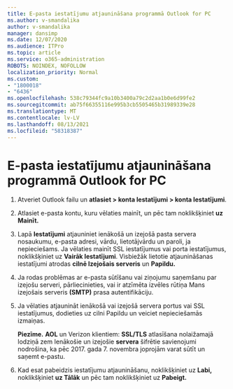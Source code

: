```yaml
---
title: E-pasta iestatījumu atjaunināšana programmā Outlook for PC
ms.author: v-smandalika
author: v-smandalika
manager: dansimp
ms.date: 12/07/2020
ms.audience: ITPro
ms.topic: article
ms.service: o365-administration
ROBOTS: NOINDEX, NOFOLLOW
localization_priority: Normal
ms.custom:
- "1800018"
- "6436"
ms.openlocfilehash: 538c79344fc9a10b3400a79c2d2aa1b0e6d99fe2
ms.sourcegitcommit: ab75f66355116e995b3cb5505465b31989339e28
ms.translationtype: MT
ms.contentlocale: lv-LV
ms.lasthandoff: 08/13/2021
ms.locfileid: "58318387"
---
```

# <a name="how-to-update-email-settings-in-outlook-for-pc"></a>E-pasta iestatījumu atjaunināšana programmā Outlook for PC

1. Atveriet Outlook failu un **atlasiet > konta Iestatījumi > konta Iestatījumi**.

2. Atlasiet e-pasta kontu, kuru vēlaties mainīt, un pēc tam noklikšķiniet **uz Mainīt.** 

3. Lapā **Iestatījumi** atjauniniet ienākošā un izejošā pasta servera nosaukumu, e-pasta adresi, vārdu, lietotājvārdu un paroli, ja nepieciešams. Ja vēlaties mainīt SSL iestatījumus vai porta iestatījumus, noklikšķiniet uz **Vairāk Iestatījumi**. Visbiežāk lietotie atjaunināšanas iestatījumi atrodas **cilnē Izejošais serveris** un **Papildu.**

4. Ja rodas problēmas ar e-pasta sūtīšanu vai ziņojumu saņemšanu par izejošu serveri, pārliecinieties, vai ir atzīmēta izvēles rūtiņa Mans izejošais serveris **(SMTP)** prasa autentifikāciju.

5. Ja vēlaties atjaunināt ienākošā vai izejošā servera portus  vai SSL iestatījumus, dodieties uz cilni Papildu un veiciet nepieciešamās izmaiņas.

    **Piezīme.** **AOL** un Verizon klientiem: **SSL/TLS** atlasīšana nolaižamajā lodziņā zem Ienākošie un izejošie **servera** šifrētie savienojumi nodrošina, ka pēc 2017. gada 7. novembra joprojām varat sūtīt un saņemt e-pastu.

6. Kad esat pabeidzis iestatījumu atjaunināšanu, noklikšķiniet uz **Labi,** noklikšķiniet **uz Tālāk** un pēc tam noklikšķiniet uz **Pabeigt.**


